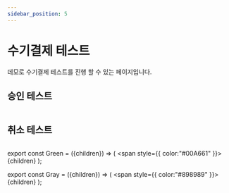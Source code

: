 ```yaml
---
sidebar_position: 5
---
```


# 수기결제 테스트

데모로 수기결제 테스트를 진행 할 수 있는 페이지입니다.

## 승인 테스트

```json

```

## 취소 테스트

```json

```

export const Green = ({children}) => (
<span
style={{
color:"#00A661"
}}>
{children}
</span>
);

export const Gray = ({children}) => (
<span
style={{
color:"#898989"
}}>
{children}
</span>
);

